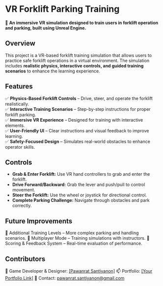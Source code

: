 # VR Forklift Parking Training  

🚀 **An immersive VR simulation designed to train users in forklift operation and parking, built using Unreal Engine.**  

## Overview  
This project is a VR-based forklift training simulation that allows users to practice safe forklift operations in a virtual environment. The simulation includes **realistic physics, interactive controls, and guided training scenarios** to enhance the learning experience.  

## Features  
✅ **Physics-Based Forklift Controls** – Drive, steer, and operate the forklift realistically.  
✅ **Interactive Training Scenarios** – Step-by-step instructions for proper forklift parking.  
✅ **Immersive VR Experience** – Designed for training with interactive elements.  
✅ **User-Friendly UI** – Clear instructions and visual feedback to improve learning.  
✅ **Safety-Focused Design** – Simulates real-world obstacles to enhance operator skills.  

## Controls  
- **Grab & Enter Forklift:** Use VR hand controllers to grab and enter the forklift.  
- **Drive Forward/Backward:** Grab the lever and push/pull to control movement.  
- **Steer the Forklift:** Use the wheel or joystick for directional control.  
- **Complete Parking Challenge:** Navigate through obstacles and park correctly.

## Future Improvements
🔹 Additional Training Levels – More complex parking and handling scenarios.
🔹 Multiplayer Mode – Training simulations with instructors.
🔹 Scoring & Feedback System – Real-time evaluation of performance.

## Contributors
👤  Game Developer & Designer: [[Pawanrat Santiyanon]](https://www.linkedin.com/in/pawanrat-santiyanon/) </b>
📫 Portfolio: [[Your Portfolio Link]](https://nookpawanrat.github.io/portfolio/) </b>
📧 Contact: pawanrat.santiyanon@gmail.com </b>

